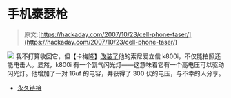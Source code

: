 # 手机泰瑟枪

> 原文:[https://hackaday.com/2007/10/23/cell-phone-taser/](https://hackaday.com/2007/10/23/cell-phone-taser/)

![](../Images/3a8ac1fe4cb9e35bb7813eed703f6152.png)
我不打算收回它，但【卡梅隆】[改装了](http://www.youtube.com/watch?v=xTUio1h-Lfg)他的索尼爱立信 k800i，不仅能拍照还能电击人。显然，k800i 有一个氙气闪光灯——这意味着它有一个高电压可以驱动闪光灯。他增加了一对 16uf 的电容，并获得了 300 伏的电压，与不幸的人分享。

*   [永久链接](http://www.youtube.com/watch?v=xTUio1h-Lfg)